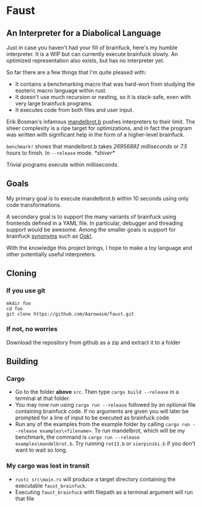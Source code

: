 # Faust
## An Interpreter for a Diabolical Language
Just in case you haven't had your fill of brainfuck, here's my humble interpreter.
It is a WIP but can currently execute brainfuck slowly. 
An optimized representation also exists, but has no interpreter yet. 

So far there are a few things that I'm quite pleased with:

- It contains a benchmarking macro that was hard-won from studying the esoteric macro language within rust.
- It doesn't use much recursion or nesting, so it is stack-safe, even with very large brainfuck programs.
- It executes code from both files and user input.

Erik Bosman's infamous [mandelbrot.b](http://esoteric.sange.fi/brainfuck/utils/mandelbrot/) pushes interpreters to their limit.
The sheer complexity is a ripe target for optimizations, and in fact the program was written with significant help in the form of a higher-level brainfuck.

`benchmark!` shows that mandelbrot.b takes *26956892 milliseconds* or *7.5 hours* to finish. In `--release` mode. *\*shiver\**

Trivial programs execute within milliseconds.

## Goals
My primary goal is to execute mandelbrot.b within 10 seconds using only code transformations.

A secondary goal is to support the many variants of brainfuck using frontends defined in a YAML file.
In particular, debugger and threading support would be awesome.
Among the smaller goals is support for brainfuck [synonyms](http://esolangs.org/wiki/TrivialBrainfuckSubstitution) such as [Ook!](http://esolangs.org/wiki/Ook!).

With the knowledge this project brings, I hope to make a toy language and other potentially useful interpreters.

## Cloning
### If you use git
    mkdir foo
    cd foo
    git clone https://github.com/Aarowaim/faust.git

### If not, no worries
Download the repository from github as a zip and extract it to a folder

## Building
### Cargo
- Go to the folder **above** `src`. Then type `cargo build --release` in a terminal at that folder.
- You may now run using `cargo run --release` followed by an optional file containing brainfuck code. If no arguments are given you will later be prompted for a line of input to be executed as brainfuck code. 
- Run any of the examples from the example folder by calling `cargo run --release examples\<filename>`. To run mandelbrot, which will be my benchmark, the command is `cargo run --release examples\mandelbrot.b`. Try running `rot13.b` or `sierpinski.b` if you don't want to wait so long.

### My cargo was lost in transit
- `rustc src\main.rs` will produce a target directory containing the executable `faust_brainfuck`.
- Executing `faust_brainfuck` with filepath as a terminal argument will run that file
